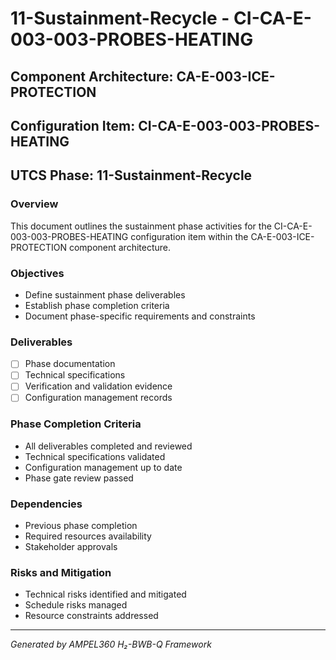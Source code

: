 # 11-Sustainment-Recycle - CI-CA-E-003-003-PROBES-HEATING

## Component Architecture: CA-E-003-ICE-PROTECTION
## Configuration Item: CI-CA-E-003-003-PROBES-HEATING
## UTCS Phase: 11-Sustainment-Recycle

### Overview
This document outlines the sustainment phase activities for the CI-CA-E-003-003-PROBES-HEATING configuration item within the CA-E-003-ICE-PROTECTION component architecture.

### Objectives
- Define sustainment phase deliverables
- Establish phase completion criteria
- Document phase-specific requirements and constraints

### Deliverables
- [ ] Phase documentation
- [ ] Technical specifications
- [ ] Verification and validation evidence
- [ ] Configuration management records

### Phase Completion Criteria
- All deliverables completed and reviewed
- Technical specifications validated
- Configuration management up to date
- Phase gate review passed

### Dependencies
- Previous phase completion
- Required resources availability
- Stakeholder approvals

### Risks and Mitigation
- Technical risks identified and mitigated
- Schedule risks managed
- Resource constraints addressed

---
*Generated by AMPEL360 H₂-BWB-Q Framework*

